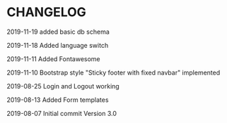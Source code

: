 CHANGELOG
=========

2019-11-19 added basic db schema

2019-11-18 Added language switch

2019-11-11 Added Fontawesome

2019-11-10 Bootstrap style "Sticky footer with fixed navbar" implemented

2019-08-25 Login and Logout working

2019-08-13 Added Form templates 

2019-08-07 Initial commit Version 3.0 
